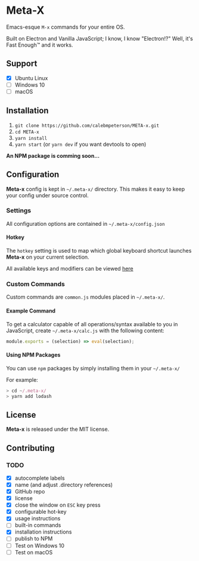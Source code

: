 # Meta-X

Emacs-esque `M-x` commands for your entire OS.

Built on Electron and Vanilla JavaScript; I know, I know "Electron!?" Well, it's Fast Enough&trade; and it works.

## Support

- [x] Ubuntu Linux
- [ ] Windows 10
- [ ] macOS

## Installation

1. `git clone https://github.com/calebmpeterson/META-x.git`
2. `cd META-x`
3. `yarn install`
4. `yarn start` (or `yarn dev` if you want devtools to open)

**An NPM package is comming soon...**

## Configuration

**Meta-x** config is kept in `~/.meta-x/` directory. This makes it easy to keep your config under source control.

### Settings

All configuration options are contained in `~/.meta-x/config.json`

#### Hotkey

The `hotkey` setting is used to map which global keyboard shortcut launches **Meta-x** on your current selection.

All available keys and modifiers can be viewed [here](https://www.electronjs.org/docs/api/accelerator#available-modifiers)

### Custom Commands

Custom commands are `common.js` modules placed in `~/.meta-x/`.

#### Example Command

To get a calculator capable of all operations/syntax available to you in JavaScript, create `~/.meta-x/calc.js` with the following content:

```js
module.exports = (selection) => eval(selection);
```

#### Using NPM Packages

You can use `npm` packages by simply installing them in your `~/.meta-x/`

For example:

```js
> cd ~/.meta-x/
> yarn add lodash
```

## License

**Meta-x** is released under the MIT license.

## Contributing

### TODO

- [x] autocomplete labels
- [x] name (and adjust .directory references)
- [x] GitHub repo
- [x] license
- [x] close the window on `ESC` key press
- [x] configurable hot-key
- [x] usage instructions
- [ ] built-in commands
- [x] installation instructions
- [ ] publish to NPM
- [ ] Test on Windows 10
- [ ] Test on macOS
